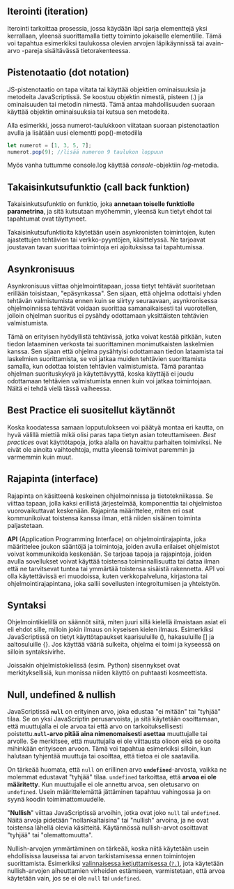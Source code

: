## Iterointi (iteration)

Iterointi tarkoittaa prosessia, jossa käydään läpi sarja elementtejä yksi kerrallaan, yleensä suorittamalla tietty toiminto jokaiselle elementille. Tämä voi tapahtua esimerkiksi taulukossa olevien arvojen läpikäynnissä tai avain-arvo -pareja sisältävässä tietorakenteessa.

## Pistenotaatio (dot notation)

JS-pistenotaatio on tapa viitata tai käyttää objektien ominaisuuksia ja metodeita JavaScriptissä. Se koostuu objektin nimestä, pisteen (.) ja ominaisuuden tai metodin nimestä. Tämä antaa mahdollisuuden suoraan käyttää objektin ominaisuuksia tai kutsua sen metodeita.

Alla esimerkki, jossa numerot-taulukkoon viitataan suoraan pistenotaation avulla ja lisätään uusi elementti pop()-metodilla

```js
let numerot = [1, 3, 5, 7];
numerot.pop(9); //lisää numeron 9 taulukon loppuun
```

Myös vanha tuttumme console.log käyttää _console_-objektiin _log_-metodia.

## Takaisinkutsufunktio (call back funktion)

Takaisinkutsufunktio on funktio, joka **annetaan toiselle funktiolle parametrina**, ja sitä kutsutaan myöhemmin, yleensä kun tietyt ehdot tai tapahtumat ovat täyttyneet.

Takaisinkutsufunktioita käytetään usein asynkronisten toimintojen, kuten ajastettujen tehtävien tai verkko-pyyntöjen, käsittelyssä. Ne tarjoavat joustavan tavan suorittaa toimintoja eri ajoituksissa tai tapahtumissa.

## Asynkronisuus

Asynkronisuus viittaa ohjelmointitapaan, jossa tietyt tehtävät suoritetaan erillään toisistaan, "epäsynkassa". Sen sijaan, että ohjelma odottaisi yhden tehtävän valmistumista ennen kuin se siirtyy seuraavaan, asynkronisessa ohjelmoinnissa tehtävät voidaan suorittaa samanaikaisesti tai vuorotellen, jolloin ohjelman suoritus ei pysähdy odottamaan yksittäisten tehtävien valmistumista.

Tämä on erityisen hyödyllistä tehtävissä, jotka voivat kestää pitkään, kuten tiedon lataaminen verkosta tai suorittaminen monimutkaisten laskelmien kanssa. Sen sijaan että ohjelma pysähtyisi odottamaan tiedon lataamista tai laskelmien suorittamista, se voi jatkaa muiden tehtävien suorittamista samalla, kun odottaa toisten tehtävien valmistumista. Tämä parantaa ohjelman suorituskykyä ja käytettävyyttä, koska käyttäjä ei joudu odottamaan tehtävien valmistumista ennen kuin voi jatkaa toimintojaan. Näitä ei tehdä vielä tässä vaiheessa.

## Best Practice eli suositellut käytännöt

Koska koodatessa samaan lopputulokseen voi päätyä montaa eri kautta, on hyvä välillä miettiä mikä olisi paras tapa tietyn asian toteuttamiseen. _Best practices_ ovat käyttötapoja, jotka alalla on havaittu parhaiten toimiviksi. Ne eivät ole ainoita vaihtoehtoja, mutta yleensä toimivat paremmin ja varmemmin kuin muut.

## Rajapinta (interface)

Rajapinta on käsitteenä keskeinen ohjelmoinnissa ja tietotekniikassa. Se viittaa tapaan, jolla kaksi erillistä järjestelmää, komponenttia tai ohjelmistoa vuorovaikuttavat keskenään. Rajapinta määrittelee, miten eri osat kommunikoivat toistensa kanssa ilman, että niiden sisäinen toiminta paljastetaan.

**API** (Application Programming Interface) on ohjelmointirajapinta, joka määrittelee joukon sääntöjä ja toimintoja, joiden avulla erilaiset ohjelmistot voivat kommunikoida keskenään. Se tarjoaa tapoja ja rajapintoja, joiden avulla sovellukset voivat käyttää toistensa toiminnallisuutta tai dataa ilman että ne tarvitsevat tuntea tai ymmärtää toistensa sisäistä rakennetta. API voi olla käytettävissä eri muodoissa, kuten verkkopalveluna, kirjastona tai ohjelmointirajapintana, joka sallii sovellusten integroitumisen ja yhteistyön.

## Syntaksi

Ohjelmointikielillä on säännöt siitä, miten juuri sillä kielellä ilmaistaan asiat eli eli ehdot sille, milloin jokin ilmaus on kyseisen kielen ilmaus. Esimerkiksi JavaScriptissä on tietyt käyttötapaukset kaarisuluille (), hakasuluille [] ja aaltosuluille {}. Jos käyttää vääriä sulkeita, ohjelma ei toimi ja kyseessä on silloin syntaksivirhe.

Joissakin ohjelmistokielissä (esim. Python) sisennykset ovat merkityksellisiä, kun monissa niiden käyttö on puhtaasti kosmeettista.

## Null, undefined & nullish

JavaScriptissä **`null`** on erityinen arvo, joka edustaa "ei mitään" tai "tyhjää" tilaa. Se on yksi JavaScriptin perusarvoista, ja sitä käytetään osoittamaan, että muuttujalla ei ole arvoa tai että arvo on tarkoituksellisesti poistettu.**`null`-arvo pitää aina nimenomaisesti asettaa** muuttujalle tai arvolle. Se merkitsee, että muuttujalla ei ole viittausta olioon eikä se osoita mihinkään erityiseen arvoon. Tämä voi tapahtua esimerkiksi silloin, kun halutaan tyhjentää muuttuja tai osoittaa, että tietoa ei ole saatavilla.

On tärkeää huomata, että `null` on erillinen arvo **`undefined`**-arvosta, vaikka ne molemmat edustavat "tyhjää" tilaa. `undefined` tarkoittaa, että **arvoa ei ole määritetty**. Kun muuttujalle ei ole annettu arvoa, sen oletusarvo on `undefined`. Usein määrittelemättä jättäminen tapahtuu vahingossa ja on syynä koodin toimimattomuudelle.

"**Nullish**" viittaa JavaScriptissä arvoihin, jotka ovat joko `null` tai `undefined`. Näitä arvoja pidetään "nollankaltaisina" tai "nullish" arvoina, ja ne ovat toistensa lähellä olevia käsitteitä. Käytännössä nullish-arvot osoittavat "tyhjää" tai "olemattomuutta".

Nullish-arvojen ymmärtäminen on tärkeää, koska niitä käytetään usein ehdollisissa lauseissa tai arvon tarkistamisessa ennen toimintojen suorittamista. Esimerkiksi [valinnaisessa ketjuttamisessa (`?.`)](../08_osa/ketjutus.md), jota käytetään nullish-arvojen aiheuttamien virheiden estämiseen, varmistetaan, että arvoa käytetään vain, jos se ei ole `null` tai `undefined`.
